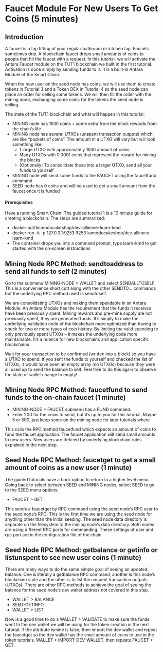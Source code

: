 # Faucet Module For New Users To Get Coins (5 minutes)

## Introduction

A faucet is a tap fitting of your regular bathroom or kitchen tap. Faucets sometimes drip. A blockchain faucet drops small amounts of coins to people that hit the faucet with a request. In this tutorial, we will activate the Antara Faucet module on the TUT1 blockchain we built in the first tutorial. Activation is done simply by sending funds to it. It is a built-in Antara Module of the Smart Chain.

When the new user on the seed node has coins, we will use them to create tokens in Tutorial 3 and a Token DEX in Tutorial 4 so the seed node can place an order for selling some tokens. We will then fill the order with the mining node, exchanging some coins for the tokens the seed node is selling.

The state of the TUT1 blockchain and what will happen in this tutorial:

- MINING node has 1000 coins + some extra from the block rewards from the chain’s life
- MINING node has several UTXOs (unspent transaction outputs) which are like “packets of coins”. The amount in a UTXO will vary but will look something like:
    - 1 large UTXO with approximately 1000 amount of coins
    - Many UTXOs with 0.0001 coins that represent the reward for mining the blocks
    - (Optionally) To consolidate these into a larger UTXO, send all your funds to yourself
- MINING node will send some funds to the FAUCET using the faucetfund command
- SEED node has 0 coins and will be used to get a small amount from the faucet once it is funded

#### Prerequisites

Have a running Smart Chain. The guided tutorial 1 is a 10 minute guide for creating a blockchain. The steps are summarized:

- docker pull komodocakeshop/dev-allinone-learn-kmd
- docker run -it -p 127.0.0.1:9253:9253 komodocakeshop/dev-allinone-learn-kmd
- The container drops you into a command prompt, type learn-kmd to get started with the on-screen instructions

## Mining Node RPC Method: sendtoaddress to send all funds to self (2 minutes)
Go to the submenu MINING-NODE > WALLET and select SENDALLTOSELF. This is a convenience short cutt along with the other SENDTO… commands but the underlying RPC method used is sendtoself.

We are consolidating UTXOs and making them spendable in an Antara Module. An Antara Module has the requirement that the funds it receives have been previously spent. Mining rewards and pre-mine supply are not previously spent, they are generated funds. It’s simply to make the underlying validation code of the blockchain more optimized than having to check for two or more types of coin history. By limiting the valid spending to only previously spent UTXOs – it makes the underlying code more maintainable. It’s a nuance for new blockchains and application specific blockchains.

 Wait for your transaction to be confirmed (written into a block) so you have a UTXO to spend. If you sent the funds to yourself and checked the list of UTXOs, it would have been an empty array (no UTXOs) because they were all used up to send the balance to self. Feel free to do this again to observe the state of wallet change to empty!

## Mining Node RPC Method: faucetfund to send funds to the on-chain faucet (1 minute)

- MINING-NODE > FAUCET submenu has a FUND command.
- Enter 200 for the coins to send, but it’s up to you for this tutorial. Maybe 5 or 500, just keep some on the mining node for later tutorials where

This calls the RPC method faucetfund which expects an amount of coins to fund the faucet application. The faucet application will send small amounts to new users. New users are defined by underlying blockchain rules explained in the next step.

## Seed Node RPC Method: faucetget to get a small amount of coins as a new user (1 minute)

The guided tutorials have a back option to return to a higher level menu. Going back to select between SEED and MINING nodes, select SEED to go to the SEED menu options.

- FAUCET > GET

This sends a faucetget by RPC command using the seed node’s RPC user to the seed node’s RPC. This is the first time we are using the seed node for anything other than the initial seeding. The seed node data directory is separate on the filesystem to the mining node’s data directory. Both nodes are using different RPC ports for commanding. These settings of user and rpc port are in the configuration file of the chain.

## Seed Node RPC Method: getbalance or getinfo or listunspent to see new user coins (1 minute)

There are many ways to do the same simple goal of seeing an updated balance. One is literally a getbalance RPC command, another is this node’s blockchain state and the other is to list the unspent transaction outputs (UTXOs). There are other RPC methods to achieve the goal of seeing the balance for the seed node’s dev wallet address not covered in this step.

- WALLET > BALANCE
- SEED-GETINFO
- WALLET > LIST

Now is a good time to do a WALLET > VALIDATE to make sure the funds went to the dev wallet we will be using for the token creation in the next tutorial. If the attribute ismine is false, then import the dev wallet and repeat the faucetget so the dev wallet has the small amount of coins to use in the token tutorials. WALLET > IMPORT-DEV-WALLET, then repeate FAUCET > GET.
